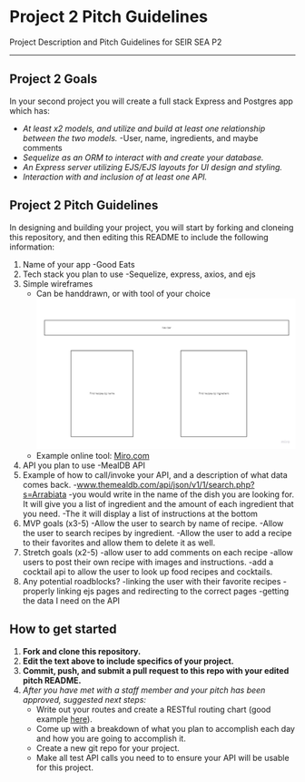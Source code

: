 # Project 2 Pitch Guidelines
Project Description and Pitch Guidelines for SEIR SEA P2

---
## Project 2 Goals

In your second project you will create a full stack Express and Postgres app which has:
- *At least x2 models, and utilize and build at least one relationship between the two models.*
     -User, name, ingredients, and maybe comments
- *Sequelize as an ORM to interact with and create your database.*
- *An Express server utilizing EJS/EJS layouts for UI design and styling.*
- *Interaction with and inclusion of at least one API.*

## Project 2 Pitch Guidelines

In designing and building your project, you will start by forking and cloneing this repository, and then editing this README to include the following information: 
1. Name of your app
     -Good Eats
2. Tech stack you plan to use
     -Sequelize, express, axios, and ejs
3. Simple wireframes
     * Can be handdrawn, or with tool of your choice
          ![layout wireframe](untitled.jpg)
     * Example online tool: [Miro.com](https://miro.com/)
5. API you plan to use
     -MealDB API
6. Example of how to call/invoke your API, and a description of what data comes back. 
     -www.themealdb.com/api/json/v1/1/search.php?s=Arrabiata
     -you would write in the name of the dish you are looking for. It will give you a list of ingredient and the amount of each ingredient that you need.
     -The it will display a list of instructions at the bottom
7. MVP goals (x3-5)
     -Allow the user to search by name of recipe.
     -Allow the user to search recipes by ingredient.
     -Allow the user to add a recipe to their favorites and allow them to delete it as well. 
8. Stretch goals (x2-5)
     -allow user to add comments on each recipe
     -allow users to post their own recipe with images and instructions. 
     -add a cocktail api to allow the user to look up food recipes and cocktails.
9. Any potential roadblocks?
     -linking the user with their favorite recipes 
     -properly linking ejs pages and redirecting to the correct pages
     -getting the data I need on the API

## How to get started
1. **Fork and clone this repository.**
2. **Edit the text above to include specifics of your project.**
3. **Commit, push, and submit a pull request to this repo with your edited pitch README.**
4. *After you have met with a staff member and your pitch has been approved, suggested next steps:*
      * Write out your routes and create a RESTful routing chart (good example [here](https://gk-hynes.github.io/restful-routes-chart/)).
      * Come up with a breakdown of what you plan to accomplish each day and how you are going to accomplish it.
      * Create a new git repo for your project. 
      * Make all test API calls you need to to ensure your API will be usable for this project. 
      




